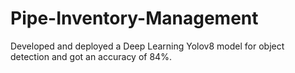 # Pipe-Inventory-Management
Developed and deployed a Deep Learning Yolov8 model for object detection and got an accuracy of 84%.
